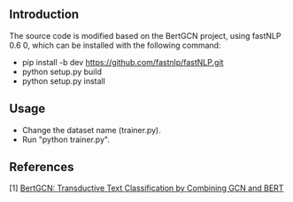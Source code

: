 ## Introduction
The source code is modified based on the BertGCN project, using fastNLP 0.6 0, which can be installed with the following command:

* pip install -b dev https://github.com/fastnlp/fastNLP.git
* python setup.py build
* python setup.py install

## Usage
* Change the dataset name (trainer.py).
* Run "python trainer.py".

## References
[1] [BertGCN: Transductive Text Classification by Combining GCN and BERT](https://arxiv.org/abs/2105.05727)

